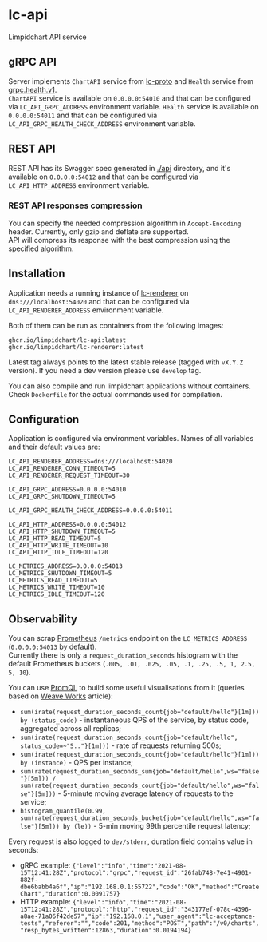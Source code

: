 # lc-api

Limpidchart API service

## gRPC API

Server implements `ChartAPI` service from [lc-proto](https://github.com/limpidchart/lc-proto) and `Health` service from [grpc.health.v1](https://github.com/grpc/grpc/blob/master/src/proto/grpc/health/v1/health.proto).  
`ChartAPI` service is available on `0.0.0.0:54010` and that can be configured via `LC_API_GRPC_ADDRESS` environment variable.
`Health` service is available on `0.0.0.0:54011` and that can be configured via `LC_API_GRPC_HEALTH_CHECK_ADDRESS` environment variable.

## REST API

REST API has its Swagger spec generated in [./api](https://github.com/limpidchart/lc-api/tree/main/api) directory, and it's available on `0.0.0.0:54012` and that can be configured via `LC_API_HTTP_ADDRESS` environment variable.

### REST API responses compression

You can specify the needed compression algorithm in `Accept-Encoding` header. Currently, only gzip and deflate are supported.  
API will compress its response with the best compression using the specified algorithm.

## Installation

Application needs a running instance of [lc-renderer](https://github.com/limpidchart/lc-renderer) on `dns:///localhost:54020` and that can be configured via `LC_API_RENDERER_ADDRESS` environment variable.  

Both of them can be run as containers from the following images:

```
ghcr.io/limpidchart/lc-api:latest
ghcr.io/limpidchart/lc-renderer:latest
```

Latest tag always points to the latest stable release (tagged with `vX.Y.Z` version). If you need a dev version please use `develop` tag.

You can also compile and run limpidchart applications without containers. Check `Dockerfile` for the actual commands used for compilation.

## Configuration

Application is configured via environment variables. Names of all variables and their default values are:

```
LC_API_RENDERER_ADDRESS=dns:///localhost:54020
LC_API_RENDERER_CONN_TIMEOUT=5
LC_API_RENDERER_REQUEST_TIMEOUT=30

LC_API_GRPC_ADDRESS=0.0.0.0:54010
LC_API_GRPC_SHUTDOWN_TIMEOUT=5

LC_API_GRPC_HEALTH_CHECK_ADDRESS=0.0.0.0:54011

LC_API_HTTP_ADDRESS=0.0.0.0:54012
LC_API_HTTP_SHUTDOWN_TIMEOUT=5
LC_API_HTTP_READ_TIMEOUT=5
LC_API_HTTP_WRITE_TIMEOUT=10
LC_API_HTTP_IDLE_TIMEOUT=120

LC_METRICS_ADDRESS=0.0.0.0:54013
LC_METRICS_SHUTDOWN_TIMEOUT=5
LC_METRICS_READ_TIMEOUT=5
LC_METRICS_WRITE_TIMEOUT=10
LC_METRICS_IDLE_TIMEOUT=120
```

## Observability

You can scrap [Prometheus](https://prometheus.io) `/metrics` endpoint on the `LC_METRICS_ADDRESS` (`0.0.0.0:54013` by default).  
Currently there is only a `request_duration_seconds` histogram with the default Prometheus buckets (`.005, .01, .025, .05, .1, .25, .5, 1, 2.5, 5, 10`).  

You can use [PromQL](https://prometheus.io/docs/prometheus/latest/querying/basics/) to build some useful visualisations from it (queries based on [Weave Works](https://www.weave.works/blog/of-metrics-and-middleware/) article):

 * `sum(irate(request_duration_seconds_count{job="default/hello"}[1m])) by (status_code)` - instantaneous QPS of the service, by status code, aggregated across all replicas;
 * `sum(irate(request_duration_seconds_count{job="default/hello", status_code=~"5.."}[1m]))` - rate of requests returning 500s;
 * `sum(irate(request_duration_seconds_count{job="default/hello"}[1m])) by (instance)` - QPS per instance;
 * `sum(rate(request_duration_seconds_sum{job="default/hello",ws="false"}[5m])) / sum(rate(request_duration_seconds_count{job="default/hello",ws="false"}[5m]))` - 5-minute moving average latency of requests to the service;
 * `histogram_quantile(0.99, sum(rate(request_duration_seconds_bucket{job="default/hello",ws="false"}[5m])) by (le))` - 5-min moving 99th percentile request latency;

Every request is also logged to `dev/stderr`, duration field contains value in seconds:

 * gRPC example: `{"level":"info","time":"2021-08-15T12:41:28Z","protocol":"grpc","request_id":"26fab748-7e41-4901-882f-dbe6babb4a6f","ip":"192.168.0.1:55722","code":"OK","method":"CreateChart","duration":0.0091757}`
 * HTTP example: `{"level":"info","time":"2021-08-15T12:41:28Z","protocol":"http","request_id":"343177ef-078c-4396-a8ae-71a06f42de57","ip":"192.168.0.1","user_agent":"lc-acceptance-tests","referer":"","code":201,"method":"POST","path":"/v0/charts","resp_bytes_written":12863,"duration":0.0194194}`
